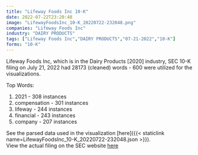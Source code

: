 ```yaml
---
title: "Lifeway Foods Inc 10-K"
date: 2022-07-22T23:20:48
image: "LifewayFoodsInc_10-K_20220722-232048.png"
companies: "Lifeway Foods Inc"
industry: "DAIRY PRODUCTS"
tags: ["Lifeway Foods Inc","DAIRY PRODUCTS","07-21-2022","10-K"]
forms: "10-K"
---
```

Lifeway Foods Inc, which is in the Dairy Products [2020] industry, SEC 10-K filing on July 21, 2022 had 28173 (cleaned) words - 600 were utilized for the visualizations.

Top Words:
1. 2021 - 308 instances
2. compensation - 301 instances
3. lifeway - 244 instances
4. financial - 243 instances
5. company - 207 instances


See the parsed data used in the visualization [here]({{< staticlink name=LifewayFoodsInc_10-K_20220722-232048.json >}}).  
View the actual filing on the SEC website [here](https://www.sec.gov/Archives/edgar/data/814586/0001683168-22-005054.txt)